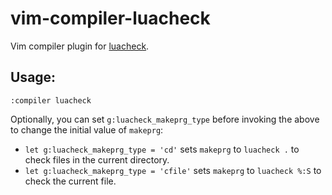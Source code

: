 # vim-compiler-luacheck

Vim compiler plugin for [luacheck](https://github.com/luarocks/luacheck).

## Usage:

```vim
:compiler luacheck
```

Optionally, you can set `g:luacheck_makeprg_type` before invoking the above to
change the initial value of `makeprg`:

* `let g:luacheck_makeprg_type = 'cd'` sets `makeprg` to `luacheck .` to check
    files in the current directory.
* `let g:luacheck_makeprg_type = 'cfile'` sets `makeprg` to `luacheck %:S` to
    check the current file.

